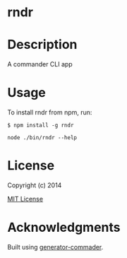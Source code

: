 rndr
=============

# Description

A commander CLI app

# Usage

To install rndr from npm, run:

```
$ npm install -g rndr
```

```node ./bin/rndr --help```

# License

Copyright (c) 2014 

[MIT License](http://en.wikipedia.org/wiki/MIT_License)

# Acknowledgments

Built using [generator-commader](https://github.com/Hypercubed/generator-commander).
